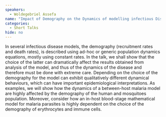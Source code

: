 ```yaml
---
speakers:
  - Woldegebriel Assefa
name: "Impact of Demography on the Dynamics of modelling infectious Diseases: Malaria as an example"
categories:
  - Short Talks
hide: no
---
```

In several infectious disease models, the demography (recruitment rates and death rates), is described using ad-hoc or generic population dynamics equations, mostly using constant rates.  In the talk, we shall show that the choice of the latter can dramatically affect the results obtained from analysis of the model, and thus of the dynamics of the disease and therefore must be done with extreme care.  Depending on the choice of the demography for the model can exhibit qualitatively different dynamical behaviours, which can have important epidemiological interpretations. As examples, we will show how the dynamics of a between-host malaria model are highly affected by the demography of the human and mosquitoes population. Moreover, consider how an in-host blood-stage mathematical model for malaria parasites is highly dependent on the choice of the demography of erythrocytes and immune cells.
